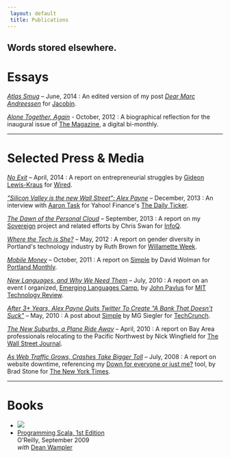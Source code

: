 ```yaml
---
 layout: default
 title: Publications
---
```


<h2 class="intro">Words stored elsewhere.</h2>

Essays
======

_[Atlas Smug](https://www.jacobinmag.com/2014/06/atlas-smug/)_ – June, 2014
: An edited version of my post _[Dear Marc Andreessen](/2014/06/17/dear-marc-andreessen.html)_ for [Jacobin](https://www.jacobinmag.com/).

_[Alone Together, Again](http://the-magazine.org/1/alone-together-again)_ - October, 2012
: A biographical reflection for the inaugural issue of [The Magazine](http://the-magazine.org), a digital bi-monthly.

- - -

Selected Press & Media
======================

_[No Exit](http://www.wired.com/2014/04/no-exit/)_ – April, 2014
: A report on entrepreneurial struggles by [Gideon Lewis-Kraus](http://www.gideonlk.com/) for [Wired](http://www.wired.com).

_["Silicon Valley is the new Wall Street": Alex Payne](http://finance.yahoo.com/blogs/daily-ticker/-silicon-valley-is-the-new-wall-street---alex-payne-191247257.html)_ – December, 2013
: An interview with [Aaron Task](https://twitter.com/aarontask) for Yahoo! Finance's [The Daily Ticker](http://finance.yahoo.com/blogs/daily-ticker/).

_[The Dawn of the Personal Cloud](http://www.infoq.com/news/2013/09/dawn-personal-cloud)_ – September, 2013
: A report on my [Sovereign](https://github.com/al3x/sovereign) project and related efforts by Chris Swan for [InfoQ](http://www.infoq.com/).

_[Where the Tech is She?](http://www.wweek.com/portland/article-19236-where_the_tech_is_she_portland’s_software_industry_is_booming_so_where_are_all_the_women.html)_ – May, 2012
: A report on gender diversity in Portland's technology industry by Ruth Brown for [Willamette Week](http://www.wweek.com/).

_[Mobile Money](http://www.portlandmonthlymag.com/news-and-profiles/business/articles/portland-startup-banksimple-november-2011)_ – October, 2011
: A report on [Simple](https://www.simple.com/) by David Wolman for [Portland Monthly](http://www.portlandmonthlymag.com/).

_[New Languages, and Why We Need Them](http://www.technologyreview.com/news/419956/new-languages-and-why-we-need-them/)_ – July, 2010
: A report on an event I organized, [Emerging Languages Camp](http://emerginglangs.com/), by [John Pavlus](http://johnpavlus.wordpress.com/) for [MIT Technology Review](http://www.technologyreview.com/).

_[After 3+ Years, Alex Payne Quits Twitter To Create "A Bank That Doesn't Suck"](http://techcrunch.com/2010/05/17/alex-payne-twitter/)_ – May, 2010
: A post about [Simple](https://www.simple.com/) by MG Siegler for [TechCrunch](http://techcrunch.com/).

_[The New Suburbs, a Plane Ride Away](http://online.wsj.com/news/articles/SB10001424052702304198004575172541279575622?KEYWORDS=portland&mg=reno64-wsj&url=http%3A%2F%2Fonline.wsj.com%2Farticle%2FSB10001424052702304198004575172541279575622.html%3FKEYWORDS%3Dportland)_ – April, 2010
: A report on Bay Area professionals relocating to the Pacific Northwest by Nick Wingfield for [The Wall Street Journal](http://online.wsj.com/).

_[As Web Traffic Grows, Crashes Take Bigger Toll](http://www.nytimes.com/2008/07/06/technology/06outage.html?_r=0)_ – July, 2008
: A report on website downtime, referencing my [Down for everyone or just me?](http://downforeveryoneorjustme.com) tool, by Brad Stone for [The New York Times](http://www.nytimes.com/).

- - -

Books
=====

<ul class="blocks-2">
  <li>
    <a href="http://oreilly.com/catalog/9780596155964">
      <img src="https://covers.oreilly.com/images/9780596155964/cat.gif" />
    </li>
  </li>
  <li>
    <a href="http://oreilly.com/catalog/9780596155964">Programming Scala, 1st Edition</a><br>
    O’Reilly, September 2009<br/>
    <em>with</em> <a href="http://www.deanwampler.com/">Dean Wampler</a>
  </li>
</ul>
